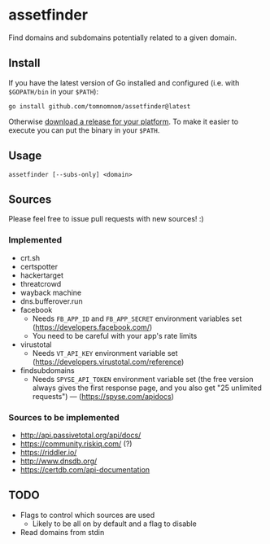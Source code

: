 # assetfinder

Find domains and subdomains potentially related to a given domain.


## Install

If you have the latest version of Go installed and configured (i.e. with `$GOPATH/bin` in your `$PATH`):

```
go install github.com/tomnomnom/assetfinder@latest
```

Otherwise [download a release for your platform](https://github.com/tomnomnom/assetfinder/releases).
To make it easier to execute you can put the binary in your `$PATH`.

## Usage

```
assetfinder [--subs-only] <domain>
```

## Sources

Please feel free to issue pull requests with new sources! :)

### Implemented
* crt.sh
* certspotter
* hackertarget
* threatcrowd
* wayback machine
* dns.bufferover.run
* facebook
    * Needs `FB_APP_ID` and `FB_APP_SECRET` environment variables set (https://developers.facebook.com/)
    * You need to be careful with your app's rate limits
* virustotal
    * Needs `VT_API_KEY` environment variable set (https://developers.virustotal.com/reference)
* findsubdomains
    * Needs `SPYSE_API_TOKEN` environment variable set (the free version always gives the first response page, and you also get "25 unlimited requests") — (https://spyse.com/apidocs)

### Sources to be implemented
* http://api.passivetotal.org/api/docs/
* https://community.riskiq.com/ (?)
* https://riddler.io/
* http://www.dnsdb.org/
* https://certdb.com/api-documentation

## TODO
* Flags to control which sources are used
    * Likely to be all on by default and a flag to disable
* Read domains from stdin
